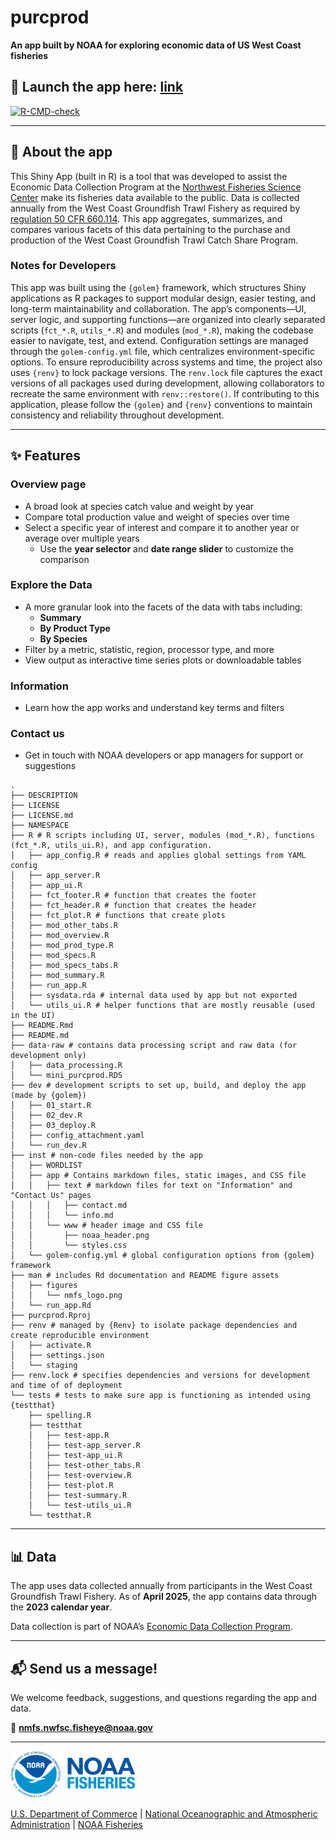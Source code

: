 
<!-- README.md is generated from README.Rmd. Please edit that file -->
<!-- You'll still need to render `README.Rmd` regularly, to keep `README.md` -->
<!-- up-to-date. `devtools::build_readme()` is handy for this. -->

# purcprod

**An app built by NOAA for exploring economic data of US West Coast
fisheries**

## 🚀 Launch the app here: [link]()

<!-- badges: start -->

[![R-CMD-check](https://github.com/ramhunte/purchprod/actions/workflows/R-CMD-check.yaml/badge.svg)](https://github.com/ramhunte/purchprod/actions/workflows/R-CMD-check.yaml)

<!-- badges: end -->

------------------------------------------------------------------------

## 🧭 About the app

This Shiny App (built in R) is a tool that was developed to assist the
Economic Data Collection Program at the
<a href="https://www.fisheries.noaa.gov/about/northwest-fisheries-science-center" target="_blank">Northwest
Fisheries Science Center</a> make its fisheries data available to the
public. Data is collected annually from the West Coast Groundfish Trawl
Fishery as required by
<a href="https://www.ecfr.gov/current/title-50/chapter-VI/part-660/subpart-D/section-660.114" target="_blank">regulation
50 CFR 660.114</a>. This app aggregates, summarizes, and compares
various facets of this data pertaining to the purchase and production of
the West Coast Groundfish Trawl Catch Share Program.

### Notes for Developers

This app was built using the `{golem}` framework, which structures Shiny
applications as R packages to support modular design, easier testing,
and long-term maintainability and collaboration. The app’s
components—UI, server logic, and supporting functions—are organized into
clearly separated scripts (`fct_*.R`, `utils_*.R`) and modules
(`mod_*.R`), making the codebase easier to navigate, test, and extend.
Configuration settings are managed through the `golem-config.yml` file,
which centralizes environment-specific options. To ensure
reproducibility across systems and time, the project also uses `{renv}`
to lock package versions. The `renv.lock` file captures the exact
versions of all packages used during development, allowing collaborators
to recreate the same environment with `renv::restore()`. If contributing
to this application, please follow the `{golem}` and `{renv}`
conventions to maintain consistency and reliability throughout
development.

------------------------------------------------------------------------

## ✨ Features

### **Overview page**

- A broad look at species catch value and weight by year
- Compare total production value and weight of species over time
- Select a specific year of interest and compare it to another year or
  average over multiple years
  - Use the **year selector** and **date range slider** to customize the
    comparison

### **Explore the Data**

- A more granular look into the facets of the data with tabs including:
  - **Summary**
  - **By Product Type**
  - **By Species**
- Filter by a metric, statistic, region, processor type, and more
- View output as interactive time series plots or downloadable tables

### **Information**

- Learn how the app works and understand key terms and filters

### **Contact us**

- Get in touch with NOAA developers or app managers for support or
  suggestions

<!-- -->

    .
    ├── DESCRIPTION 
    ├── LICENSE 
    ├── LICENSE.md 
    ├── NAMESPACE 
    ├── R # R scripts including UI, server, modules (mod_*.R), functions (fct_*.R, utils_ui.R), and app configuration.
    │   ├── app_config.R # reads and applies global settings from YAML config
    │   ├── app_server.R
    │   ├── app_ui.R
    │   ├── fct_footer.R # function that creates the footer
    │   ├── fct_header.R # function that creates the header
    │   ├── fct_plot.R # functions that create plots
    │   ├── mod_other_tabs.R 
    │   ├── mod_overview.R
    │   ├── mod_prod_type.R
    │   ├── mod_specs.R
    │   ├── mod_specs_tabs.R
    │   ├── mod_summary.R
    │   ├── run_app.R
    │   ├── sysdata.rda # internal data used by app but not exported
    │   └── utils_ui.R # helper functions that are mostly reusable (used in the UI)
    ├── README.Rmd
    ├── README.md
    ├── data-raw # contains data processing script and raw data (for development only)
    │   ├── data_processing.R
    │   └── mini_purcprod.RDS
    ├── dev # development scripts to set up, build, and deploy the app (made by {golem})
    │   ├── 01_start.R
    │   ├── 02_dev.R
    │   ├── 03_deploy.R
    │   ├── config_attachment.yaml
    │   └── run_dev.R
    ├── inst # non-code files needed by the app
    │   ├── WORDLIST
    │   ├── app # Contains markdown files, static images, and CSS file
    │   │   ├── text # markdown files for text on "Information" and "Contact Us" pages
    │   │   │   ├── contact.md
    │   │   │   └── info.md
    │   │   └── www # header image and CSS file
    │   │       ├── noaa_header.png
    │   │       └── styles.css
    │   └── golem-config.yml # global configuration options from {golem} framework
    ├── man # includes Rd documentation and README figure assets
    │   ├── figures
    │   │   └── nmfs_logo.png
    │   └── run_app.Rd
    ├── purcprod.Rproj
    ├── renv # managed by {Renv} to isolate package dependencies and create reproducible environment
    │   ├── activate.R
    │   ├── settings.json
    │   └── staging
    ├── renv.lock # specifies dependencies and versions for development and time of of deployment
    └── tests # tests to make sure app is functioning as intended using {testthat}
        ├── spelling.R
        ├── testthat
        │   ├── test-app.R
        │   ├── test-app_server.R
        │   ├── test-app_ui.R
        │   ├── test-other_tabs.R
        │   ├── test-overview.R
        │   ├── test-plot.R
        │   ├── test-summary.R
        │   └── test-utils_ui.R
        └── testthat.R

------------------------------------------------------------------------

## 📊 Data

The app uses data collected annually from participants in the West Coast
Groundfish Trawl Fishery. As of **April 2025**, the app contains data
through the **2023 calendar year**.

Data collection is part of NOAA’s [Economic Data Collection
Program](https://www.fisheries.noaa.gov/west-coast/science-data/economic-data-collection-west-coast-groundfish-trawl-fishery).

------------------------------------------------------------------------

## 📬 Send us a message!

We welcome feedback, suggestions, and questions regarding the app and
data.

📧 <a href="mailto:nmfs.nwfsc.fisheye@noaa.gov"
class="email"><strong>nmfs.nwfsc.fisheye@noaa.gov</strong></a>

------------------------------------------------------------------------

<img src="man/figures/nmfs_logo.png" alt="NOAA Fisheries Logo" width="200" style="height: 75px !important;"/>

[U.S. Department of Commerce](https://www.commerce.gov/) \| [National
Oceanographic and Atmospheric Administration](https://www.noaa.gov) \|
[NOAA Fisheries](https://www.fisheries.noaa.gov/)
